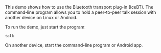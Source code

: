 This demo shows how to use the Bluetooth transport plug-in (IceBT).
The command-line program allows you to hold a peer-to-peer talk
session with another device on Linux or Android.

To run the demo, just start the program:

```
talk
```

On another device, start the command-line program or Android app.
